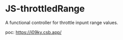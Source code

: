 # JS-throttledRange
A functional controller for throttle inpunt range values.

poc: https://i09ky.csb.app/

